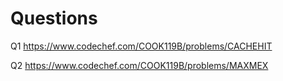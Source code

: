 # Questions

Q1 
https://www.codechef.com/COOK119B/problems/CACHEHIT

Q2
https://www.codechef.com/COOK119B/problems/MAXMEX

